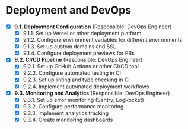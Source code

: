 # Deployment and DevOps

- [x] **9.1. Deployment Configuration** (Responsible: DevOps Engineer)
  - [x] 9.1.1. Set up Vercel or other deployment platform
  - [x] 9.1.2. Configure environment variables for different environments
  - [x] 9.1.3. Set up custom domains and SSL
  - [x] 9.1.4. Configure deployment previews for PRs

- [x] **9.2. CI/CD Pipeline** (Responsible: DevOps Engineer)
  - [x] 9.2.1. Set up GitHub Actions or other CI/CD tool
  - [x] 9.2.2. Configure automated testing in CI
  - [x] 9.2.3. Set up linting and type checking in CI
  - [x] 9.2.4. Implement automated deployment workflows

- [x] **9.3. Monitoring and Analytics** (Responsible: DevOps Engineer)
  - [x] 9.3.1. Set up error monitoring (Sentry, LogRocket)
  - [x] 9.3.2. Configure performance monitoring
  - [x] 9.3.3. Implement analytics tracking
  - [x] 9.3.4. Create monitoring dashboards 